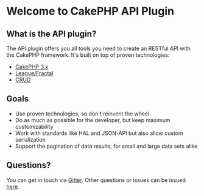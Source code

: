 # Welcome to CakePHP API Plugin

## What is the API plugin?

The API plugin offers you all tools you need to create an RESTful API with the CakePHP framework.
It's built on top of proven technologies:

- [CakePHP 3.x](http://cakephp.org/)
- [League/Fractal](http://fractal.thephpleague.com/)
- [CRUD](http://crud.readthedocs.io/)

## Goals

- Use proven technologies, so don't reinvent the wheel
- Do as much as possible for the developer, but keep maximum customizability
- Work with standards like HAL and JSON-API but also allow custom serialization
- Support the pagination of data results, for small and large data sets alike

## Questions?

You can get in touch via [Gitter](https://gitter.im/bakkerij/cakephp-api). Other questions or issues can be issued [here](https://github.com/bakkerij/cakephp-api/issues).